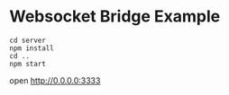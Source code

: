 Websocket Bridge Example
========================


    cd server
    npm install
    cd ..
    npm start

open http://0.0.0.0:3333